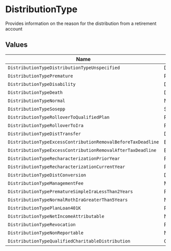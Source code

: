 # DistributionType

Provides information on the reason for the distribution from a retirement account


## Values

| Name                                                         | Value                                                        |
| ------------------------------------------------------------ | ------------------------------------------------------------ |
| `DistributionTypeDistributionTypeUnspecified`                | DISTRIBUTION_TYPE_UNSPECIFIED                                |
| `DistributionTypePremature`                                  | PREMATURE                                                    |
| `DistributionTypeDisability`                                 | DISABILITY                                                   |
| `DistributionTypeDeath`                                      | DEATH                                                        |
| `DistributionTypeNormal`                                     | NORMAL                                                       |
| `DistributionTypeSosepp`                                     | SOSEPP                                                       |
| `DistributionTypeRolloverToQualifiedPlan`                    | ROLLOVER_TO_QUALIFIED_PLAN                                   |
| `DistributionTypeRolloverToIra`                              | ROLLOVER_TO_IRA                                              |
| `DistributionTypeDistTransfer`                               | DIST_TRANSFER                                                |
| `DistributionTypeExcessContributionRemovalBeforeTaxDeadline` | EXCESS_CONTRIBUTION_REMOVAL_BEFORE_TAX_DEADLINE              |
| `DistributionTypeExcessContributionRemovalAfterTaxDeadline`  | EXCESS_CONTRIBUTION_REMOVAL_AFTER_TAX_DEADLINE               |
| `DistributionTypeRecharacterizationPriorYear`                | RECHARACTERIZATION_PRIOR_YEAR                                |
| `DistributionTypeRecharacterizationCurrentYear`              | RECHARACTERIZATION_CURRENT_YEAR                              |
| `DistributionTypeDistConversion`                             | DIST_CONVERSION                                              |
| `DistributionTypeManagementFee`                              | MANAGEMENT_FEE                                               |
| `DistributionTypePrematureSimpleIraLessThan2Years`           | PREMATURE_SIMPLE_IRA_LESS_THAN_2_YEARS                       |
| `DistributionTypeNormalRothIraGreaterThan5Years`             | NORMAL_ROTH_IRA_GREATER_THAN_5_YEARS                         |
| `DistributionTypePlanLoan401K`                               | PLAN_LOAN_401K                                               |
| `DistributionTypeNetIncomeAttributable`                      | NET_INCOME_ATTRIBUTABLE                                      |
| `DistributionTypeRevocation`                                 | REVOCATION                                                   |
| `DistributionTypeNonReportable`                              | NON_REPORTABLE                                               |
| `DistributionTypeQualifiedCharitableDistribution`            | QUALIFIED_CHARITABLE_DISTRIBUTION                            |